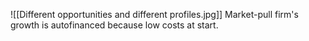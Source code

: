 ![[Different opportunities and different profiles.jpg]]
Market-pull firm's growth is autofinanced because low costs at start.
